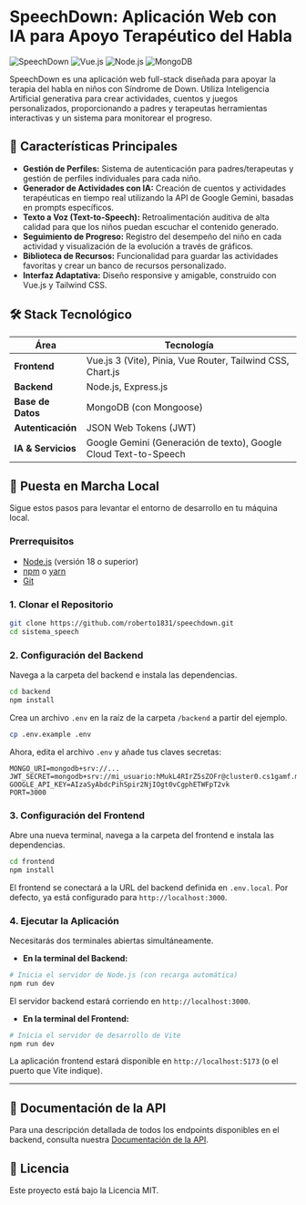 # SpeechDown: Aplicación Web con IA para Apoyo Terapéutico del Habla

![SpeechDown](https://img.shields.io/badge/status-en%20desarrollo-yellow)
![Vue.js](https://img.shields.io/badge/Vue.js-3.x-4FC08D?style=flat&logo=vue.js)
![Node.js](https://img.shields.io/badge/Node.js-18.x-5FA04E?style=flat&logo=node.js)
![MongoDB](https://img.shields.io/badge/MongoDB-4A9446?style=flat&logo=mongodb)

SpeechDown es una aplicación web full-stack diseñada para apoyar la terapia del habla en niños con Síndrome de Down. Utiliza Inteligencia Artificial generativa para crear actividades, cuentos y juegos personalizados, proporcionando a padres y terapeutas herramientas interactivas y un sistema para monitorear el progreso.

## 🌟 Características Principales

- **Gestión de Perfiles:** Sistema de autenticación para padres/terapeutas y gestión de perfiles individuales para cada niño.
- **Generador de Actividades con IA:** Creación de cuentos y actividades terapéuticas en tiempo real utilizando la API de Google Gemini, basadas en prompts específicos.
- **Texto a Voz (Text-to-Speech):** Retroalimentación auditiva de alta calidad para que los niños puedan escuchar el contenido generado.
- **Seguimiento de Progreso:** Registro del desempeño del niño en cada actividad y visualización de la evolución a través de gráficos.
- **Biblioteca de Recursos:** Funcionalidad para guardar las actividades favoritas y crear un banco de recursos personalizado.
- **Interfaz Adaptativa:** Diseño responsive y amigable, construido con Vue.js y Tailwind CSS.

## 🛠️ Stack Tecnológico

| Área          | Tecnología                                                                   |
|---------------|------------------------------------------------------------------------------|
| **Frontend** | Vue.js 3 (Vite), Pinia, Vue Router, Tailwind CSS, Chart.js                     |
| **Backend** | Node.js, Express.js                                                          |
| **Base de Datos** | MongoDB (con Mongoose)                                                       |
| **Autenticación** | JSON Web Tokens (JWT)                                                        |
| **IA & Servicios**| Google Gemini (Generación de texto), Google Cloud Text-to-Speech             |

## 🚀 Puesta en Marcha Local

Sigue estos pasos para levantar el entorno de desarrollo en tu máquina local.

### Prerrequisitos

- [Node.js](https://nodejs.org/) (versión 18 o superior)
- [npm](https://www.npmjs.com/) o [yarn](https://yarnpkg.com/)
- [Git](https://git-scm.com/)

### 1. Clonar el Repositorio

```bash
git clone https://github.com/roberto1831/speechdown.git
cd sistema_speech
```

### 2. Configuración del Backend

Navega a la carpeta del backend e instala las dependencias.

```bash
cd backend
npm install
```

Crea un archivo `.env` en la raíz de la carpeta `/backend` a partir del ejemplo.

```bash
cp .env.example .env
```

Ahora, edita el archivo `.env` y añade tus claves secretas:

```
MONGO_URI=mongodb+srv://...
JWT_SECRET=mongodb+srv://mi_usuario:hMukL4RIrZ5sZOFr@cluster0.cs1gamf.mongodb.net/?
GOOGLE_API_KEY=AIzaSyAbdcPihSpir2NjIOgt0vCgphETWFpT2vk
PORT=3000
```

### 3. Configuración del Frontend

Abre una nueva terminal, navega a la carpeta del frontend e instala las dependencias.

```bash
cd frontend
npm install
```

El frontend se conectará a la URL del backend definida en `.env.local`. Por defecto, ya está configurado para `http://localhost:3000`.

### 4. Ejecutar la Aplicación

Necesitarás dos terminales abiertas simultáneamente.

- **En la terminal del Backend:**

```bash
# Inicia el servidor de Node.js (con recarga automática)
npm run dev
```
El servidor backend estará corriendo en `http://localhost:3000`.

- **En la terminal del Frontend:**

```bash
# Inicia el servidor de desarrollo de Vite
npm run dev
```
La aplicación frontend estará disponible en `http://localhost:5173` (o el puerto que Vite indique).

---
## 📄 Documentación de la API

Para una descripción detallada de todos los endpoints disponibles en el backend, consulta nuestra [Documentación de la API](./docs/api.md).

## 📝 Licencia

Este proyecto está bajo la Licencia MIT.
